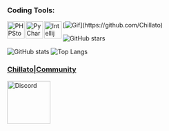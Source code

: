 ### Coding Tools:
<img align="left" alt="PHPStorm" width="40px" src="https://resources.jetbrains.com/storage/products/company/brand/logos/PhpStorm_icon.png" />
<img align="left" alt="PyCharm" width="40px" src="https://i.imgur.com/cCSh9nO.png" />
<img align="left" alt="Intellij" width="40px" src="https://cdn.icon-icons.com/icons2/3053/PNG/512/intellij_macos_bigsur_icon_190061.png" />


[![Gif](https://readme-typing-svg.herokuapp.com/?color=%2300FFE2E&center=true&vCenter=true&lines=My+nickname+is+Pape68+i+programming;PocketMine-MP+Nukkit+and+Python.)](https://github.com/Chillato)


![GitHub stars](https://img.shields.io/github/stars/pape68?logo=github&style=social)

<section id='stats'>

  ![GitHub stats](https://github-readme-stats.vercel.app/api?username=Chillato&show_icons=true&theme=radical)
  ![Top Langs](https://github-readme-stats.vercel.app/api/top-langs/?username=Pape68&layout=compact)

### [Chillato|Community](https://discord.gg/acRDapM8eu)
<img align="left" alt="Discord" width="100px" src="https://img.favpng.com/7/9/10/discord-computer-icons-logo-social-media-png-favpng-sCqKwuEaekk7xnBMsAUfBAaku.jpg" />
